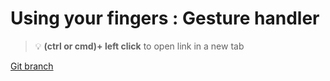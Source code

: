 # Using your fingers : Gesture handler 


> :bulb: **(ctrl or cmd)+ left click** to open link in a new tab 

[Git branch](https://github.com/codiku/react-native-animations/tree/003-EN-gesture-handler)